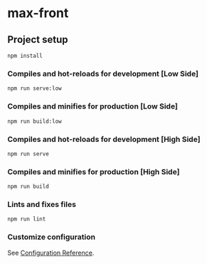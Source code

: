 # max-front

## Project setup
```
npm install
```

### Compiles and hot-reloads for development [Low Side]
```
npm run serve:low
```

### Compiles and minifies for production [Low Side]
```
npm run build:low
```

### Compiles and hot-reloads for development [High Side]
```
npm run serve
```

### Compiles and minifies for production [High Side]
```
npm run build
```

### Lints and fixes files
```
npm run lint
```

### Customize configuration
See [Configuration Reference](https://cli.vuejs.org/config/).
